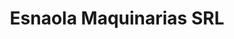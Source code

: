 ---
title: "Esnaola Maquinarias SRL"
url: /gualeguaychu/esnaola-maquinarias-srl/
shop: Allgemein
---
